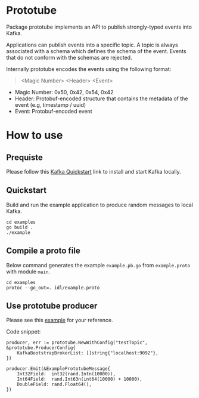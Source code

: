 Prototube
=========

Package prototube implements an API to publish strongly-typed events into Kafka.

Applications can publish events into a specific topic. A topic is always associated with a schema
which defines the schema of the event. Events that do not conform with the schemas are rejected.

Internally prototube encodes the events using the following format:

> \<Magic Number\> \<Header\> \<Event\>

* Magic Number: 0x50, 0x42, 0x54, 0x42
* Header: Protobuf-encoded structure that contains the metadata of the event (e.g, timestamp / uuid)
* Event: Protobuf-encoded event

How to use
==========

Prequiste
---------

Please follow this [Kafka Quickstart](https://kafka.apache.org/quickstart) link to install and start Kafka locally.

Quickstart
---------

Build and run the example application to produce random messages to local Kafka.

```
cd examples
go build .
./example
```

Compile a proto file
--------------------

Below command generates the example `example.pb.go` from `example.proto` with module `main`.

```
cd examples
protoc --go_out=. idl/example.proto
```

Use prototube producer
----------------------

Please see this [example](https://github.com/tiantiandas/prototube-go/blob/master/examples/main.go) for your reference.

Code snippet:
```
producer, err := prototube.NewWithConfig("testTopic", &prototube.ProducerConfig{
	KafkaBootstrapBrokerList: []string{"localhost:9092"},
})

producer.Emit(&ExamplePrototubeMessage{
	Int32Field:  int32(rand.Intn(10000)),
	Int64Field:  rand.Int63n(int64(10000) + 10000),
	DoubleField: rand.Float64(),
})
```